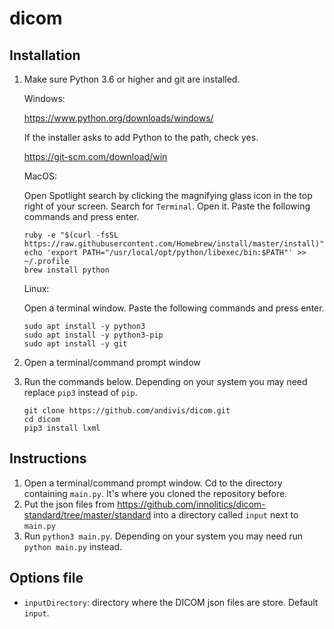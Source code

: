 # dicom

## Installation

1. Make sure Python 3.6 or higher and git are installed.

    Windows:

    https://www.python.org/downloads/windows/

    If the installer asks to add Python to the path, check yes.

    https://git-scm.com/download/win

    MacOS:

    Open Spotlight search by clicking the magnifying glass icon in the top right of your screen. Search for `Terminal`. Open it. Paste the following commands and press enter.

    ```
    ruby -e "$(curl -fsSL https://raw.githubusercontent.com/Homebrew/install/master/install)"
    echo 'export PATH="/usr/local/opt/python/libexec/bin:$PATH"' >> ~/.profile
    brew install python
    ```

    Linux:

    Open a terminal window. Paste the following commands and press enter.

    ```
    sudo apt install -y python3
    sudo apt install -y python3-pip
    sudo apt install -y git
    ```

2. Open a terminal/command prompt window

3. Run the commands below. Depending on your system you may need replace `pip3` instead of `pip`.

    ```
    git clone https://github.com/andivis/dicom.git
    cd dicom
    pip3 install lxml
    ```

## Instructions

1. Open a terminal/command prompt window. Cd to the directory containing `main.py`. It's where you cloned the repository before.
2. Put the json files from https://github.com/innolitics/dicom-standard/tree/master/standard into a directory called `input` next to `main.py`
8. Run `python3 main.py`. Depending on your system you may need run `python main.py` instead.

## Options file

- `inputDirectory`: directory where the DICOM json files are store. Default `input`.